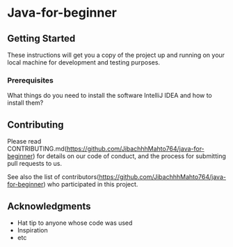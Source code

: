 

# Java-for-beginner

## Getting Started

These instructions will get you a copy of the project up and running on your local machine for development and testing purposes.

### Prerequisites

What things do you need to install the software IntelliJ IDEA and how to install them?


## Contributing

Please read CONTRIBUTING.md(https://github.com/JibachhhMahto764/java-for-beginner) for details on our code of conduct, and the process for submitting pull requests to us.


See also the list of contributors(https://github.com/JibachhhMahto764/java-for-beginner) who participated in this project.


## Acknowledgments

* Hat tip to anyone whose code was used
* Inspiration
* etc
```
